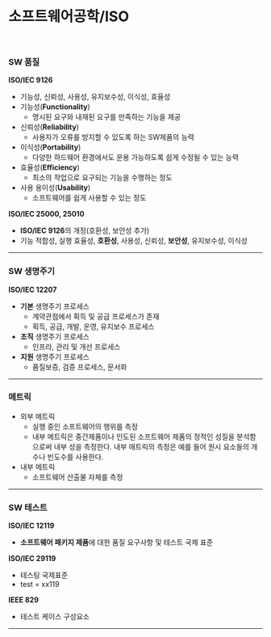 # 소프트웨어공학/ISO

<br>

### SW 품질

**ISO/IEC 9126**

* 기능성, 신뢰성, 사용성, 유지보수성, 이식성, 효율성
* 기능성(**Functionality**)
  * 명시된 요구와 내재된 요구를 만족하는 기능을 제공
* 신뢰성(**Reliability**)
  * 사용자가 오류를 방지할 수 있도록 하는 SW제품의 능력
* 이식성(**Portability**)
  * 다양한 하드웨어 환경에서도 운용 가능하도록 쉽게 수정될 수 있는 능력
* 효율성(**Efficiency**)
  * 최소의 작업으로 요구되는 기능을 수행하는 정도
* 사용 용이성(**Usability**)
  * 소프트웨어를 쉽게 사용할 수 있는 정도

**ISO/IEC 25000, 25010**

* **ISO/IEC 9126**의 개정(호환성, 보안성 추가)
* 기능 적합성, 실행 효율성, **호환성**, 사용성, 신뢰성, **보안성**, 유지보수성, 이식성

---

### SW 생명주기

**ISO/IEC 12207**

* **기본** 생명주기 프로세스
  * 계약관점에서 획득 및 공급 프로세스가 존재
  * 획득, 공급, 개발, 운영, 유지보수 프로세스
* **조직** 생명주기 프로세스
  * 인프라, 관리 및 개선 프로세스
* **지원** 생명주기 프로세스
  * 품질보증, 검증 프로세스, 문서화

---

### 메트릭

* 외부 메트릭
  * 실행 중인 소프트웨어의 행위를 측정
  * 내부 메트릭은 중간제품이나 인도된 소프트웨어 제품의 정적인 성질을 분석함으로써 내부 성을 측정한다. 내부 매트릭의 측정은 예를 들어 원시 요소들의 개수나 빈도수를 사용한다.
* 내부 메트릭
  * 소프트웨어 산출물 자체를 측정

---

### SW 테스트

**ISO/IEC 12119**

* **소프트웨어 패키지 제품**에 대한 품질 요구사항 및 테스트 국제 표준

**ISO/IEC 29119**

* 테스팅 국제표준
* test = xx119

**IEEE 829**

* 테스트 케이스 구성요소

---



